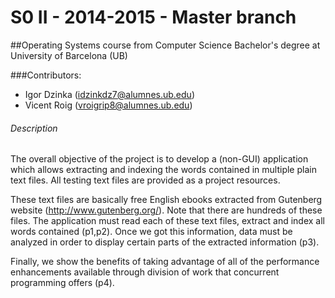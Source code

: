 S0 II - 2014-2015 - Master branch
=======================================

##Operating Systems course from Computer Science Bachelor's degree at University of Barcelona (UB)

###Contributors:
* Igor Dzinka (idzinkdz7@alumnes.ub.edu)
* Vicent Roig (vroigrip8@alumnes.ub.edu)

###### Description

The overall objective of the project is to develop a (non-GUI) application which allows extracting and indexing the words
contained in multiple plain text files. All testing text files are provided as a project resources.

These text files are basically free English ebooks extracted from Gutenberg website (http://www.gutenberg.org/). Note that there are hundreds of these files. The application must read each of these text files, extract and index all words contained
(p1,p2). Once we got this information, data must be analyzed in order to display certain parts of the extracted information (p3).

Finally, we show the benefits of taking advantage of all of the performance enhancements available through division of work that concurrent programming offers (p4).
